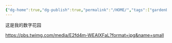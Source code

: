 ```yaml
---
{"dg-home":true,"dg-publish":true,"permalink":"/HOME/","tags":["gardenEntry"],"dgPassFrontmatter":true}
---
```


这是我的数字花园 

https://pbs.twimg.com/media/E2fd4m-WEAIXFaL?format=jpg&name=small




